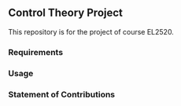 ## Control Theory Project

This repository is for the project of course EL2520. 

### Requirements

### Usage

### Statement of Contributions


